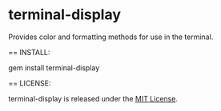 terminal-display
================

Provides color and formatting methods for use in the terminal.

== INSTALL:

  gem install terminal-display

== LICENSE:

terminal-display is released under the [MIT License](http://www.opensource.org/licenses/MIT).